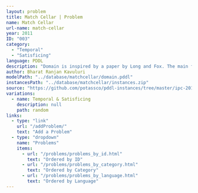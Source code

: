 ```yaml
---
layout: problem
title: Match Cellar | Problem
name: Match Cellar
url-name: match-cellar
year: 2011
ID: "003"
category:
  - "Temporal"
  - "Satisficing"
language: PDDL
description: "Domain is inspired by a paper by Long and Fox. The main feature of this domain is that a lighted match is concurrently required to fix a fuse."
author: Bharat Ranjan Kavuluri
modelPath: "../database/matchcellar/domain.pddl"
instancesPath: "../database/matchcellar/instances.zip"
source: "https://github.com/potassco/pddl-instances/tree/master/ipc-2011/domains/match-cellar-temporal-satisficing"
variations:
  - name: Temporal & Satisficing
    description: null
    path: random
links:
  - type: "link"
    url: "/addProblem/"
    text: "Add a Problem"
  - type: "dropdown"
    name: "Problems"
    items:
      - url: "/problems/problems_by_id.html"
        text: "Ordered by ID"
      - url: "/problems/problems_by_category.html"
        text: "Ordered by Category"
      - url: "/problems/problems_by_language.html"
        text: "Ordered by Language"
---
```


